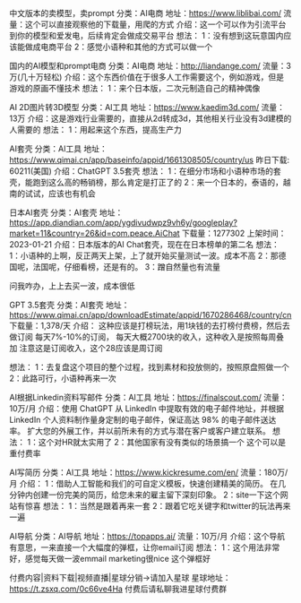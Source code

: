 中文版本的卖模型，卖prompt
分类：AI电商
地址：https://www.liblibai.com/
流量：这个可以直接观察他的下载量，用爬的方式
介绍：这一个可以作为引流平台到你的模型和爱发电，后续肯定会做成交易平台
想法：
1：没有想到这玩意国内应该能做成电商平台
2：感觉小语种和其他的方式可以做一个


国内的AI模型和prompt电商
分类：AI电商
地址：http://liandange.com/
流量：3万(几十万轻松)
介绍：这个东西价值在于很多人工作需要这个，例如游戏，但是游戏的原画不懂技术
想法：
1：来个日本版，二次元制造自己的精神偶像



AI 2D图片转3D模型
分类：AI工具
地址：https://www.kaedim3d.com/
流量：13万
介绍：这是游戏行业需要的，直接从2d转成3d，其他相关行业没有3d建模的人需要的
想法：
1：用起来这个东西，提高生产力


AI套壳
分类：AI工具
地址：https://www.qimai.cn/app/baseinfo/appid/1661308505/country/us
昨日下载: 60211(美国)
介绍：ChatGPT 3.5套壳
想法：
1：在细分市场和小语种市场的套壳，能跑到这么高的畅销榜，那么肯定是打正了的
2：来一个日本的，泰语的，越南的试试，应该也有机会


日本AI套壳
分类：AI套壳
地址：https://app.diandian.com/app/ygdivudwpz9vh6y/googleplay?market=11&country=26&id=com.peace.AiChat
下载量：1277302
上架时间：2023-01-21
介绍：日本版本的AI Chat套壳，现在在日本榜单的第二名
想法：
1：小语种的上啊，反正两天上架，上了就开始买量测试一波。成本不高
2：那德国呢，法国呢，仔细看榜，还是有的。
3：蹭自然量也有流量

问我咋办，上上去买一波，成本很低





GPT 3.5套壳
分类：AI套壳
地址：https://www.qimai.cn/app/downloadEstimate/appid/1670286468/country/cn
下载量：1,378/天
介绍：
这种应该是打榜玩法，用1块钱的去打榜付费榜，然后去做订阅
每天7%-10%的订阅，
每天大概2700块的收入，这种收入是按照每周叠加
注意这是订阅收入，这个28应该是周订阅

想法：
1：去复盘这个项目的整个过程，找到素材和投放侧的，按照原盘照做一个
2：此路可行，小语种再来一次



AI根据Linkedin资料写邮件
分类：AI工具
地址：https://finalscout.com/
流量：10万/月
介绍：使用 ChatGPT 从 LinkedIn 中提取有效的电子邮件地址，并根据 LinkedIn 个人资料制作量身定制的电子邮件，保证高达 98% 的电子邮件送达率。 扩大您的外展工作，并以前所未有的方式与潜在客户或客户建立联系。
想法：
1：这个对HR就太实用了
2：其他国家有没有类似的场景搞一个
这个可以是重付费率

AI写简历
分类：AI工具
地址：https://www.kickresume.com/en/
流量：180万/月
介绍：
1：借助人工智能和我们的可自定义模板，快速创建精美的简历。 在几分钟内创建一份完美的简历，给您未来的雇主留下深刻印象。
2：site一下这个网站有惊喜
想法：
1：当然是跟着再来一套
2：跟着它吃关键字和twitter的玩法再来一遍

AI导航
分类：AI导航
地址：https://topapps.ai/
流量：10万/月
介绍：这个导航有意思，一来直接一个大幅度的弹框，让你email订阅
想法：
1：这个用法非常好，感觉每天做一波emmail marketing很nice
这个弹框好



付费内容|资料下载|视频直播|星球分销->请加入星球
星球地址：https://t.zsxq.com/0c66ve4Ha
付费后请私聊我进星球付费群
